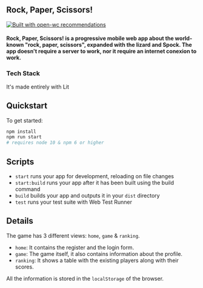 ## Rock, Paper, Scissors!

[![Built with open-wc recommendations](https://img.shields.io/badge/built%20with-open--wc-blue.svg)](https://github.com/open-wc)

#### Rock, Paper, Scissors! is a progressive mobile web app about the world-known "rock, paper, scissors", expanded with the lizard and Spock. The app doesn't require a server to work, nor it require an internet conexion to work.

### Tech Stack

It's made entirely with Lit

## Quickstart

To get started:

```bash
npm install
npm run start
# requires node 10 & npm 6 or higher
```

## Scripts

- `start` runs your app for development, reloading on file changes
- `start:build` runs your app after it has been built using the build command
- `build` builds your app and outputs it in your `dist` directory
- `test` runs your test suite with Web Test Runner

## Details

The game has 3 different views: `home`, `game` & `ranking`.
- `home`: It contains the register and the login form.
- `game`: The game itself, it also contains information about the profile.
- `ranking`: It shows a table with the existing players along with their scores.

All the information is stored in the `localStorage` of the browser.
